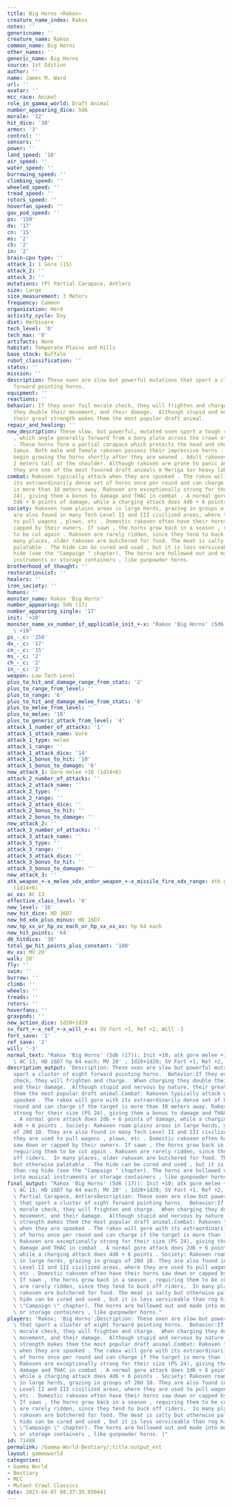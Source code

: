 ```yaml
---
title: Big Horns «Rakox»
creature_name_index: Rakox
notes: ''
genericname: ''
creature_name: Rakox
common_name: Big Horns
other_names: ''
generic_name: Big Horns
source: 1st Edition
author: ''
name: James M. Ward
url: ''
avatar: ''
mcc_race: Animal
role_in_gamma_world: Draft Animal
number_appearing_dice: 5d6
morale: '12'
hit_dice: '30'
armor: '3'
control: ''
sensors: ''
power: ''
land_speed: '16'
air_speed: ''
water_speed: ''
burrowing_speed: ''
climbing_speed: ''
wheeled_speed: ''
tread_speed: ''
rotors_speed: ''
hoverfan_speed: ''
gav_pod_speed: ''
ps: '150'
dx: '17'
cn: '15'
ms: '2'
ch: '2'
in: '2'
brain-cpu type: ''
attack_1: 1 Gore (15)
attack_2: ''
attack_3: ''
mutations: (P) Partial Carapace, Antlers
size: Large
size_measurement: 3 Meters
frequency: Common
organization: Herd
activity_cycle: Day
diet: Herbivore
tech_level: '0'
tech_max: '0'
artifacts: None
habitat: Temperate Plains and Hills
base_stock: Buffalo
robot_classification: ''
status: ''
mission: ''
description: These oxen are slow but powerful mutations that sport a cluster of eight
  forward pointing horns.
equipment: ''
reactions: ''
behavior: If they ever fail morale check, they will frighten and charge.  When charging
  they double their movement, and their damage.  Although stupid and nervous by nature,
  their great strength makes them the most popular draft animal.
repair_and_healing: ''
new_description: These slow, but powerful, mutated oxen sport a tough cluster of horns
  , which angle generally forward from a bony plate across the crown of their heads
  . These horns form a partial carapace which protects the head and shoulders of the
  1akux. Both male and female rakoxen possess their impressive horns . Young rakoxen
  begin growing the horns shortly after they are weaned . Adult rakoxen are about
  2 meters tall at the shoulder. Although rakoxen are prone to panic and stampede,
  they are one of the most favored draft animals m Meriga tor heavy labor.
combat: Rakoxen typically attack when they are spooked . The rakox will gore with
  its extraordinarily dense set of horns once per round and can charge if the target
  is more than 10 meters away. Rakoxen are exceptionally strong for their size (PS
  24), giving them a bonus to damage and THAC in combat . A normal gore attack does
  2d6 + 6 points of damage, while a charging attack does 4d6 + 6 points .
society: Rakoxen roam plains areas in large herds, grazing in groups of 20d 10. They
  are also found in many Tech Level II and III civilized areas, where they are used
  to pull wagons , plows, etc . Domestic rakoxen often have their horns saw down or
  capped by their owners. If sawn , the horns grow back in a season , requiring them
  to be cut again . Rakoxen are rarely ridden, since they tend to buck off riders.  In
  many places, older rakoxen are butchered for food. The meat is salty but otherwise
  palatable . The hide can be cured and used , but it is less serviceable than rog
  hide (see the "Campaign " chapter). The horns are hollowed out and made into musical
  instruments or storage containers , like gunpowder horns.
brotherhood_of_thought: ''
restorationsist: ''
healers: ''
iron_society: ''
humans: ''
monster_name: Rakox 'Big Horns'
number_appearing: 5d6 (17)
number_appearing_single: '17'
init: '+10'
monster_name_xx_number_if_applicable_init_+-x: "Rakox 'Big Horns' (5d6 (17)): Init\
  \ +10"
ps_-_c: '150'
dx_-_c: '17'
cn_-_c: '15'
ms_-_c: '2'
ch_-_c: '2'
in_-_c: '2'
weapon: Low Tech Level
plus_to_hit_and_damage_range_from_stats: '2'
plus_to_range_from_level: ''
plus_to_range: '6'
plus_to_hit_and_damage_melee_from_stats: '6'
plus_to_melee_from_level: ''
plus_to_melee: '10'
plus_to_generic_attack_from_level: '4'
attack_1_number_of_attacks: '1'
attack_1_attack_name: Gore
attack_1_type: melee
attack_1_range: ''
attack_1_attack_dice: '14'
attack_1_bonus_to_hit: '10'
attack_1_bonus_to_damage: '6'
new_attack_1: Gore melee +10 (1d14+6)
attack_2_number_of_attacks: ''
attack_2_attack_name: ''
attack_2_type: ''
attack_2_range: ''
attack_2_attack_dice: ''
attack_2_bonus_to_hit: ''
attack_2_bonus_to_damage: ''
new_attack_2: ''
attack_3_number_of_attacks: ''
attack_3_attack_name: ''
attack_3_type: ''
attack_3_range: ''
attack_3_attack_dice: ''
attack_3_bonus_to_hit: ''
attack_3_bonus_to_damage: ''
new_attack_3: ''
atk_weapon_+-x_melee_xdx_andor_weapon_+-x_missile_fire_xdx_range: atk gore melee +10
  (1d14+6)
ac_xx: AC 13
effective_class_level: '8'
new_level: '16'
new_hit_dice: HD 16D7
new_hd_xdx_plus_minus: HD 16D7
new_hp_xx_or_hp_xx_each_or_hp_xx_xx_xx: hp 64 each
new_hit_points: '64'
d6_hitdice: '30'
total_gw_hit_points_plus_constant: '180'
mv_xx: MV 20'
walk: 20'
fly: ''
swim: ''
burrow: ''
climb: ''
wheels: ''
treads: ''
rotors: ''
hoverfans: ''
gravpods: ''
new_action_dice: 1d20+1d20
sv_fort_+-x_ref_+-x_will_+-x: SV Fort +1, Ref +2, Will -3
fort_save: '1'
ref_save: '2'
will: '-3'
normal_text: "Rakox 'Big Horns' (5d6 (17)): Init +10; atk gore melee +10 (1d14+6);\
  \ AC 13; HD 16D7 hp 64 each; MV 20' ; 1d20+1d20; SV Fort +1, Ref +2, Will -3"
description_output: 'Description: These oxen are slow but powerful mutations that
  sport a cluster of eight forward pointing horns.  Behavior:If they ever fail morale
  check, they will frighten and charge.  When charging they double their movement,
  and their damage.  Although stupid and nervous by nature, their great strength makes
  them the most popular draft animal.Combat: Rakoxen typically attack when they are
  spooked . The rakox will gore with its extraordinarily dense set of horns once per
  round and can charge if the target is more than 10 meters away. Rakoxen are exceptionally
  strong for their size (PS 24), giving them a bonus to damage and THAC in combat
  . A normal gore attack does 2d6 + 6 points of damage, while a charging attack does
  4d6 + 6 points . Society: Rakoxen roam plains areas in large herds, grazing in groups
  of 20d 10. They are also found in many Tech Level II and III civilized areas, where
  they are used to pull wagons , plows, etc . Domestic rakoxen often have their horns
  saw down or capped by their owners. If sawn , the horns grow back in a season ,
  requiring them to be cut again . Rakoxen are rarely ridden, since they tend to buck
  off riders.  In many places, older rakoxen are butchered for food. The meat is salty
  but otherwise palatable . The hide can be cured and used , but it is less serviceable
  than rog hide (see the "Campaign " chapter). The horns are hollowed out and made
  into musical instruments or storage containers , like gunpowder horns.'
final_output: "Rakox 'Big Horns' (5d6 (17)): Init +10; atk gore melee +10 (1d14+6);\
  \ AC 13; HD 16D7 hp 64 each; MV 20' ; 1d20+1d20; SV Fort +1, Ref +2, Will -3(P)\
  \ Partial Carapace, AntlersDescription: These oxen are slow but powerful mutations\
  \ that sport a cluster of eight forward pointing horns.  Behavior:If they ever fail\
  \ morale check, they will frighten and charge.  When charging they double their\
  \ movement, and their damage.  Although stupid and nervous by nature, their great\
  \ strength makes them the most popular draft animal.Combat: Rakoxen typically attack\
  \ when they are spooked . The rakox will gore with its extraordinarily dense set\
  \ of horns once per round and can charge if the target is more than 10 meters away.\
  \ Rakoxen are exceptionally strong for their size (PS 24), giving them a bonus to\
  \ damage and THAC in combat . A normal gore attack does 2d6 + 6 points of damage,\
  \ while a charging attack does 4d6 + 6 points . Society: Rakoxen roam plains areas\
  \ in large herds, grazing in groups of 20d 10. They are also found in many Tech\
  \ Level II and III civilized areas, where they are used to pull wagons , plows,\
  \ etc . Domestic rakoxen often have their horns saw down or capped by their owners.\
  \ If sawn , the horns grow back in a season , requiring them to be cut again . Rakoxen\
  \ are rarely ridden, since they tend to buck off riders.  In many places, older\
  \ rakoxen are butchered for food. The meat is salty but otherwise palatable . The\
  \ hide can be cured and used , but it is less serviceable than rog hide (see the\
  \ \"Campaign \" chapter). The horns are hollowed out and made into musical instruments\
  \ or storage containers , like gunpowder horns."
players: "Rakox; 'Big Horns';Description: These oxen are slow but powerful mutations\
  \ that sport a cluster of eight forward pointing horns.  Behavior:If they ever fail\
  \ morale check, they will frighten and charge.  When charging they double their\
  \ movement, and their damage.  Although stupid and nervous by nature, their great\
  \ strength makes them the most popular draft animal.Combat: Rakoxen typically attack\
  \ when they are spooked . The rakox will gore with its extraordinarily dense set\
  \ of horns once per round and can charge if the target is more than 10 meters away.\
  \ Rakoxen are exceptionally strong for their size (PS 24), giving them a bonus to\
  \ damage and THAC in combat . A normal gore attack does 2d6 + 6 points of damage,\
  \ while a charging attack does 4d6 + 6 points . Society: Rakoxen roam plains areas\
  \ in large herds, grazing in groups of 20d 10. They are also found in many Tech\
  \ Level II and III civilized areas, where they are used to pull wagons , plows,\
  \ etc . Domestic rakoxen often have their horns saw down or capped by their owners.\
  \ If sawn , the horns grow back in a season , requiring them to be cut again . Rakoxen\
  \ are rarely ridden, since they tend to buck off riders.  In many places, older\
  \ rakoxen are butchered for food. The meat is salty but otherwise palatable . The\
  \ hide can be cured and used , but it is less serviceable than rog hide (see the\
  \ \"Campaign \" chapter). The horns are hollowed out and made into musical instruments\
  \ or storage containers , like gunpowder horns. |"
id: 71488
permalink: /Gamma-World-Bestiary/:title:output_ext
layout: gammaworld
categories:
- Gamma World
- Bestiary
- MCC
- Mutant Crawl Classics
date: 2023-04-07 08:37:35.650441
---
```

